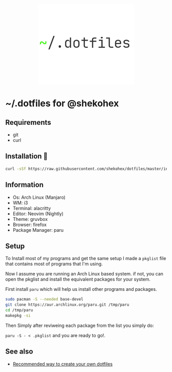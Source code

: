<p align="center">
   <img src="./dotfiles.jpeg">
</p>

# ~/.dotfiles for @shekohex

## Requirements

* git
* curl

## Installation 🔧

```bash
curl -sSf https://raw.githubusercontent.com/shekohex/dotfiles/master/init.sh | sh
```

## Information

* Os: Arch Linux (Manjaro)
* WM: i3
* Terminal: alacritty
* Editor: Neovim (Nightly)
* Theme: gruvbox
* Browser: firefox
* Package Manager: paru

## Setup

To Install most of my programs and get the same setup I made a `pkglist` file that
contains most of programs that I'm using.

Now I assume you are running an Arch Linux based system.
if not, you can open the pkglist and install the equivalent packages for your system.

First install `paru` which will help us install other programs and packages.

```bash
sudo pacman -S --needed base-devel
git clone https://aur.archlinux.org/paru.git /tmp/paru
cd /tmp/paru
makepkg -si
```

Then Simply after reviweing each package from the list you simply do:

`paru -S - < .pkglist` and you are ready to go!.

## See also

* [Recommended way to create your own dotfiles](https://www.atlassian.com/git/tutorials/dotfiles)

